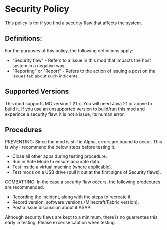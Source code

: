 # Security Policy

This policy is for if you find a security flaw that affects the system. 

## Definitions:
For the purposes of this policy, the following definitions apply:
- "Security flaw" - Refers to a issue in this mod that impacts the host system in a negative way.
- "Reporting" or "Report" - Refers to the action of issuing a post on the Issues tab about such indicents.

## Supported Versions

This mod supports MC version 1.21.x. You will need Java 21 or above to build it. If you use an unsupported version to build/run this mod and experince a security flaw, 
it is not a issue, its human error.

## Procedures

PREVENTING:
Since the mod is still in Alpha, errors are bound to occur. This is why I recommend the below steps before testing it.
- Close all other apps during testing procedure.
- Run in Safe Mode to ensure accurate data.
- Test inside a virtual machine (where applicable).
- Test mods on a USB drive (pull it out at the first signs of Security flaws).

COMBATTING:
In the case a security flaw occurs, the following prodecures are recommended.
- Recording the incident, along with the steps to recreate it.
- Record version, software versions (Minecraft/Fabric version).
- Post a Issue discussion about it ASAP.

Although security flaws are kept to a minimum, there is no guarrentee this early in testing. Please excerise caution when testing.

